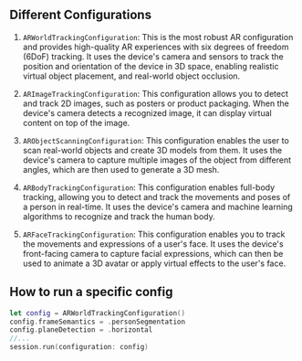 ## Different Configurations
1.  `ARWorldTrackingConfiguration`: This is the most robust AR configuration and provides high-quality AR experiences with six degrees of freedom (6DoF) tracking. It uses the device's camera and sensors to track the position and orientation of the device in 3D space, enabling realistic virtual object placement, and real-world object occlusion.
    
2.  `ARImageTrackingConfiguration`: This configuration allows you to detect and track 2D images, such as posters or product packaging. When the device's camera detects a recognized image, it can display virtual content on top of the image.
    
3.  `ARObjectScanningConfiguration`: This configuration enables the user to scan real-world objects and create 3D models from them. It uses the device's camera to capture multiple images of the object from different angles, which are then used to generate a 3D mesh.
    
4.  `ARBodyTrackingConfiguration`: This configuration enables full-body tracking, allowing you to detect and track the movements and poses of a person in real-time. It uses the device's camera and machine learning algorithms to recognize and track the human body.
    
5.  `ARFaceTrackingConfiguration`: This configuration enables you to track the movements and expressions of a user's face. It uses the device's front-facing camera to capture facial expressions, which can then be used to animate a 3D avatar or apply virtual effects to the user's face.

## How to run a specific config
```swift
let config = ARWorldTrackingConfiguration()
config.frameSemantics = .personSegmentation
config.planeDetection = .horizontal
//...
session.run(configuration: config)
```